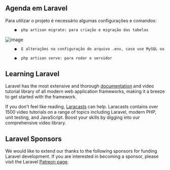 ## <h2 >Agenda em Laravel

Para utilizar o projeto é necessário algumas configurações e comandos:

``` diff
    ●  php artisan migrate: para criação e migração das tabelas
```

![image](https://user-images.githubusercontent.com/85123013/144429406-6f28b389-e58a-4134-a511-ce3bff224847.png)
    

``` diff
    ●  E alterações na configuração do arquivo .env, caso use MySQL ou PostgreSQL
```

``` diff
    ●  php artisan serve: para rodar o servidor
```

## Learning Laravel

Laravel has the most extensive and thorough [documentation](https://laravel.com/docs) and video tutorial library of all modern web application frameworks, making it a breeze to get started with the framework.

If you don't feel like reading, [Laracasts](https://laracasts.com) can help. Laracasts contains over 1500 video tutorials on a range of topics including Laravel, modern PHP, unit testing, and JavaScript. Boost your skills by digging into our comprehensive video library.

## Laravel Sponsors

We would like to extend our thanks to the following sponsors for funding Laravel development. If you are interested in becoming a sponsor, please visit the Laravel [Patreon page](https://patreon.com/taylorotwell).

